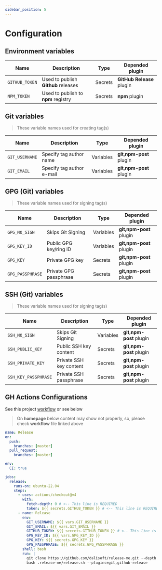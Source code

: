 ```yaml
---
sidebar_position: 5
---
```


# Configuration

## Environment variables

| Name           | Description                         | Type    | Depended plugin           |
| -------------- | ----------------------------------- | ------- | ------------------------- |
| `GITHUB_TOKEN` | Used to publish **Github** releases | Secrets | **GitHub Release** plugin |
| `NPM_TOKEN`    | Used to publish to **npm** registry | Secrets | **npm** plugin            |

## Git variables

> These variable names used for creating tag(s)

| Name           | Description               | Type      | Depended plugin         |
| -------------- | ------------------------- | --------- | ----------------------- |
| `GIT_USERNAME` | Specify tag author name   | Variables | **git,npm-post** plugin |
| `GIT_EMAIL`    | Specify tag author e-mail | Variables | **git,npm-post** plugin |

## GPG (Git) variables

> These variable names used for signing tag(s)

| Name             | Description            | Type      | Depended plugin         |
| ---------------- | ---------------------- | --------- | ----------------------- |
| `GPG_NO_SIGN`    | Skips Git Signing      | Variables | **git,npm-post** plugin |
| `GPG_KEY_ID`     | Public GPG key/ring ID | Variables | **git,npm-post** plugin |
| `GPG_KEY`        | Private GPG key        | Secrets   | **git,npm-post** plugin |
| `GPG_PASSPHRASE` | Private GPG passphrase | Secrets   | **git,npm-post** plugin |

## SSH (Git) variables

> These variable names used for signing tag(s)

| Name                 | Description             | Type      | Depended plugin         |
| -------------------- | ----------------------- | --------- | ----------------------- |
| `SSH_NO_SIGN`        | Skips Git Signing       | Variables | **git,npm-post** plugin |
| `SSH_PUBLIC_KEY`     | Public SSH key content  | Secrets   | **git,npm-post** plugin |
| `SSH_PRIVATE_KEY`    | Private SSH key content | Secrets   | **git,npm-post** plugin |
| `SSH_KEY_PASSPHRASE` | Private SSH passphrase  | Secrets   | **git,npm-post** plugin |

## GH Actions Configurations

See this project [workflow](../.github/workflows/lint_test.yml) or see below

> On **homepage** below content may show not properly, so, please check **workflow** file linked above

```yaml title=".github/workflows/release.yml"
name: Release
on:
  push:
    branches: [master]
  pull_request:
    branches: [master]

env:
  CI: true

jobs:
  release:
    runs-on: ubuntu-22.04
    steps:
      - uses: actions/checkout@v4
        with:
          fetch-depth: 0 # <-- This line is REQUIRED
          token: ${{ secrets.GITHUB_TOKEN }} # <-- This line is REQUIRED too
      - name: Release
        env:
          GIT_USERNAME: ${{ vars.GIT_USERNAME }}
          GIT_EMAIL: ${{ vars.GIT_EMAIL }}
          GITHUB_TOKEN: ${{ secrets.GITHUB_TOKEN }} # <-- This line is REQUIRED too
          GPG_KEY_ID: ${{ vars.GPG_KEY_ID }}
          GPG_KEY: ${{ secrets.GPG_KEY }}
          GPG_PASSPHRASE: ${{ secrets.GPG_PASSPHRASE }}
        shell: bash
        run: |
          git clone https://github.com/dalisoft/release-me.git --depth 1 .release-me
          bash .release-me/release.sh --plugins=git,github-release
```
